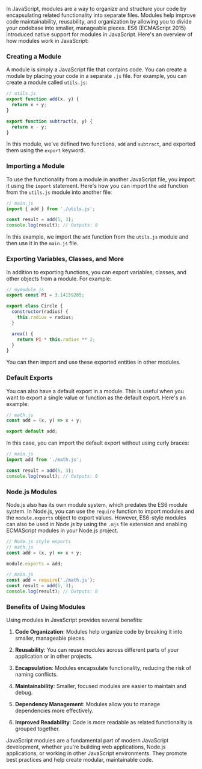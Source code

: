 
In JavaScript, modules are a way to organize and structure your code by encapsulating related functionality into separate files. Modules help improve code maintainability, reusability, and organization by allowing you to divide your codebase into smaller, manageable pieces. ES6 (ECMAScript 2015) introduced native support for modules in JavaScript. Here's an overview of how modules work in JavaScript:

### Creating a Module

A module is simply a JavaScript file that contains code. You can create a module by placing your code in a separate `.js` file. For example, you can create a module called `utils.js`:

```javascript
// utils.js
export function add(x, y) {
  return x + y;
}

export function subtract(x, y) {
  return x - y;
}
```

In this module, we've defined two functions, `add` and `subtract`, and exported them using the `export` keyword.

### Importing a Module

To use the functionality from a module in another JavaScript file, you import it using the `import` statement. Here's how you can import the `add` function from the `utils.js` module into another file:

```javascript
// main.js
import { add } from './utils.js';

const result = add(5, 3);
console.log(result); // Outputs: 8
```

In this example, we import the `add` function from the `utils.js` module and then use it in the `main.js` file.

### Exporting Variables, Classes, and More

In addition to exporting functions, you can export variables, classes, and other objects from a module. For example:

```javascript
// mymodule.js
export const PI = 3.14159265;

export class Circle {
  constructor(radius) {
    this.radius = radius;
  }

  area() {
    return PI * this.radius ** 2;
  }
}
```

You can then import and use these exported entities in other modules.

### Default Exports

You can also have a default export in a module. This is useful when you want to export a single value or function as the default export. Here's an example:

```javascript
// math.js
const add = (x, y) => x + y;

export default add;
```

In this case, you can import the default export without using curly braces:

```javascript
// main.js
import add from './math.js';

const result = add(5, 3);
console.log(result); // Outputs: 8
```

### Node.js Modules

Node.js also has its own module system, which predates the ES6 module system. In Node.js, you can use the `require` function to import modules and the `module.exports` object to export values. However, ES6-style modules can also be used in Node.js by using the `.mjs` file extension and enabling ECMAScript modules in your Node.js project.

```javascript
// Node.js style exports
// math.js
const add = (x, y) => x + y;

module.exports = add;

// main.js
const add = require('./math.js');
const result = add(5, 3);
console.log(result); // Outputs: 8
```

### Benefits of Using Modules

Using modules in JavaScript provides several benefits:

1. **Code Organization**: Modules help organize code by breaking it into smaller, manageable pieces.

2. **Reusability**: You can reuse modules across different parts of your application or in other projects.

3. **Encapsulation**: Modules encapsulate functionality, reducing the risk of naming conflicts.

4. **Maintainability**: Smaller, focused modules are easier to maintain and debug.

5. **Dependency Management**: Modules allow you to manage dependencies more effectively.

6. **Improved Readability**: Code is more readable as related functionality is grouped together.

JavaScript modules are a fundamental part of modern JavaScript development, whether you're building web applications, Node.js applications, or working in other JavaScript environments. They promote best practices and help create modular, maintainable code.
